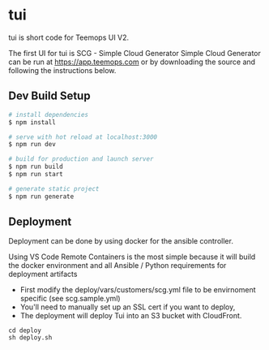 # tui

tui is short code for Teemops UI V2.

The first UI for tui is SCG - Simple Cloud Generator
Simple Cloud Generator can be run at https://app.teemops.com or by downloading the source and following the instructions below.

## Dev Build Setup

```bash
# install dependencies
$ npm install

# serve with hot reload at localhost:3000
$ npm run dev

# build for production and launch server
$ npm run build
$ npm run start

# generate static project
$ npm run generate
```

## Deployment

Deployment can be done by using docker for the ansible controller.

Using VS Code Remote Containers is the most simple because it will build the docker environment and all Ansible / Python requirements for deployment artifacts

- First modify the deploy/vars/customers/scg.yml file to be envirnoment specific (see scg.sample.yml)
- You'll need to manually set up an SSL cert if you want to deploy,
- The deployment will deploy Tui into an S3 bucket with CloudFront.

```
cd deploy
sh deploy.sh

```
